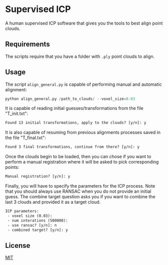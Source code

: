 # Supervised ICP

A human supervised ICP software that gives you the tools to best align point clouds.  

## Requirements

The scripts require that you have a folder with `.ply` point clouds to align.

## Usage

The script `align_general.py` is capable of performing manual and automatic 
alignment:

```python
python align_general.py /path_to_clouds/ --voxel_size=0.03
```

It is capable of reading initial guesses/transformations from the file "T\_init.txt":
```txt
Found 13 initial transformations, apply to the clouds? [y/n]: y
```

It is also capable of resuming from previous alignments processes saved in the file "T\_final.txt":
```txt
Found 3 final transformations, continue from there? [y/n]: y
```

Once the clouds begin to be loaded, then you can chose if you want to perform a manual registration where it will be asked to pick corresponding points:
```txt
Manual registration? [y/n]: y
```

Finally, you will have to specify the parameters for the ICP process.
Note that you should always use RANSAC when you do not provide an initial guess.
The combine target question asks you if you want to combine the last 3 clouds 
and provided it as a target cloud.

```txt
ICP parameters:
 - voxel size (0.03):
 - num interations (500000):
 - use ransac? [y/n]: n
 - combined target? [y/n]: y
```

## License
[MIT](https://choosealicense.com/licenses/mit/)

